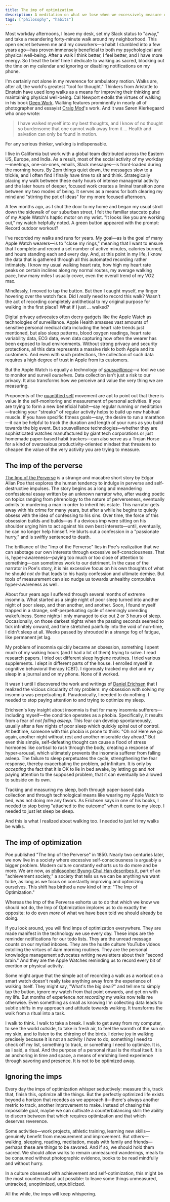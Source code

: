 ```yaml
---
title: The imp of optimization
description: A meditation on what we lose when we excessively measure our lives.
tags: ["philosophy", "habits"]
---
```


Most workday afternoons, I leave my desk, set my Slack status to "away," and take a meandering forty-minute walk around my neighborhood. This open secret between me and my coworkers—a habit I stumbled into a few years ago—has proven immensely beneficial to both my psychological and physical well-being. After a walk I think better, I feel better, and I have more energy. So I treat the brief time I dedicate to walking as sacred, blocking out the time on my calendar and ignoring or disabling notifications on my phone.

I'm certainly not alone in my reverence for ambulatory motion. Walks are, after all, the world's greatest "tool for thought." Thinkers from Aristotle to Einstein have used long walks as a means for improving their thinking and maintaining physical well-being. Cal Newport extolls the virtues of walking in his book [Deep Work](https://bookshop.org/a/106240/9781455586691). Walking features prominently in nearly all of photographer and essayist [Craig Mod](https://craigmod.com/)'s work. And it was Søren Kierkegaard who once wrote:

>I have walked myself into my best thoughts, and I know of no thought so burdensome that one cannot walk away from it ... Health and salvation can only be found in motion.

For any serious thinker, walking is indispensable.

I live in California but work with a global team distributed across the Eastern US, Europe, and India. As a result, most of the social activity of my workday—meetings, one-on-ones, emails, Slack messages—is front-loaded during the morning hours. By 2pm things quiet down, the messages slow to a trickle, and I often find I finally have time to sit and think. Strategically placing my walk between these early hours of intense managerial activity and the later hours of deeper, focused work creates a liminal transition zone between my two modes of being. It serves as a means for both clearing my mind and "stirring the pot of ideas" for my more focused afternoon.

A few months ago, as I shut the door to my home and began my usual stroll down the sidewalk of our suburban street, I felt the familiar staccato pulse of my Apple Watch's haptic motor on my wrist. "It looks like you are working out," my watch helpfully noted. A green button appeared with the prompt: Record outdoor workout?

I've recorded my walks and runs for years. My goal—as is the goal of many Apple Watch wearers—is to "close my rings," meaning that I want to ensure that I complete and record a set number of active minutes, calories burned, and hours standing each and every day. And, at this point in my life, I know the data that is gathered through all this automated recording rather intimately. I know my usual walking heart rate, how high my heart rate peaks on certain inclines along my normal routes, my average walking pace, how many miles I usually cover, even the overall trend of my VO2 max.

Mindlessly, I moved to tap the button. But then I caught myself, my finger hovering over the watch face. Did I *really* need to record this walk? Wasn't the act of recording completely antithetical to my original purpose for walking in the first place? What if I just ... walked?

Digital privacy advocates often decry gadgets like the Apple Watch as technologies of surveillance. Apple Health amasses vast amounts of sensitive personal medical data including the heart rate trends just mentioned, but also sleep patterns, blood oxygen readings, heart rate variability data, ECG data, even data capturing how often the wearer has been exposed to loud environments. Without strong privacy and security protections, all this data represents a massive risk to both Apple and its customers. And even with such protections, the collection of such data requires a high degree of trust in Apple from its customers.

But the Apple Watch is equally a technology of [*sousveillance*](https://en.wikipedia.org/wiki/Sousveillance)—a tool we use to monitor and surveil *ourselves*. Data collection isn't just a risk to our privacy. It also transforms how we perceive and value the very thing we are measuring.

Proponents of the [quantified self](https://en.wikipedia.org/wiki/Quantified_Self) movement are apt to point out that there is value in the self-monitoring and measurement of personal activities. If you are trying to form a new beneficial habit—say regular running or meditation—tracking your "streaks" of regular activity helps to build up new habitual muscle. If you have specific fitness goals—say, the desire to run a marathon—it can be helpful to track the duration and length of your runs as you build towards the big event. But sousveillance technologies—whether they are sophisticated watches manufactured by giant tech corporations or just homemade paper-based habit trackers—can also serve as a Trojan Horse for a kind of overzealous productivity-oriented mindset that threatens to cheapen the value of the very activity you are trying to measure.

## The imp of the perverse

[The Imp of the Perverse](https://poestories.com/read/imp) is a strange and macabre short story by Edgar Allan Poe that explores the human tendency to indulge in perverse and self-destructive impulses. The story begins as a long and meandering confessional essay written by an unknown narrator who, after waxing poetic on topics ranging from phrenology to the nature of perverseness, eventually admits to murdering a man in order to inherit his estate. This narrator gets away with his crime for many years, but after a while he begins to quietly obsess with the idea of confessing to his sins. Over time, the force of this obsession builds and builds—as if a devious imp were sitting on his shoulder urging him to act against his own best interests—until, eventually, he can no longer help himself. He blurts out a confession in a "passionate hurry," and is swiftly sentenced to death.

The brilliance of the "Imp of the Perverse" lies in Poe's realization that we can sabotage our own interests through excessive self-consciousness. That is, hyper-awareness—paying too much or too close of attention to something—can sometimes work to our detriment. In the case of the narrator in Poe's story, it is his excessive focus on his own thoughts of what he should *not do* that leads to his hasty confession and ultimate demise. But tools of measurement can also nudge us towards unhealthy compulsive hyper-awareness as well.

About four years ago I suffered through several months of extreme insomnia. What started as a single night of poor sleep turned into another night of poor sleep, and then another, and another. Soon, I found myself trapped in a strange, self-perpetuating cycle of seemingly unending wakefulness. Some nights I only managed to eke out 2 or 3 hours of sleep. Occasionally, on those darkest nights when the passing seconds seemed to tick infinitely onward, and time stretched painfully into the void of non-time, I didn't sleep at all. Weeks passed by shrouded in a strange fog of fatigue, like permanent jet lag.

My problem of insomnia quickly became an obsession, something I spent much of my waking hours (and I had a lot of them) trying to solve. I read research papers. I tried out different sleep hygiene routines. I tried various supplements. I slept in different parts of the house. I enrolled myself in cognitive behavioral therapy (CBT). I rigorously tracked my diet and my sleep in a journal and on my phone. None of it worked.

It wasn't until I discovered the work and writings of [Daniel Erichsen](https://www.thesleepcoachschool.com/) that I realized the vicious circularity of my problem: my obsession with solving my insomnia was perpetuating it. Paradoxically, I needed to do nothing. I needed to stop paying attention to and trying to optimize my sleep. 

Erichsen's key insight about insomnia is that for many insomnia sufferers—including myself—the condition operates as a phobia. Specifically, it results from a fear of *not falling asleep*. This fear can develop spontaneously, usually after a few nights of poor sleep which quickly spiral out of control. At bedtime, someone with this phobia is prone to think: "Oh no! Here we go again, another night without rest and another miserable day ahead." But even this simple, self-defeating thought can cause a flood of stress hormones like cortisol to rush through the body, creating a response of hyper-arousal, which ultimately prevents the insomnia sufferer from falling asleep. The failure to sleep perpetuates the cycle, strengthening the fear response, thereby exacerbating the problem, ad infinitum. It is only by *accepting* the fact that it is OK to lie in bed awake, by letting go and *not* paying attention to the supposed problem, that it can eventually be allowed to subside on its own.

Tracking and measuring my sleep, both through paper-based data collection and through technological means like wearing my Apple Watch to bed, was not doing me any favors. As Erichsen says in one of his books, I needed to stop being "attached to the outcome" when it came to my sleep. I needed to just let sleep be sleep.

And this is what I realized about walking too. I needed to just let my walks be walks.

## The imp of optimization

Poe published "The Imp of the Perverse" in 1850. Nearly two centuries later, we now live in a society where excessive self-consciousness is arguably a bigger problem. Modern culture constantly exhorts us to do more and be more. We are now, as [philosopher Byung-Chul Han describes it](https://bookshop.org/a/106240/9780804795098), part of an "achievement society," a society that tells us we can be anything we want to be, as long as we focus on constantly improving and optimizing ourselves. This shift has birthed a new kind of imp: "The Imp of Optimization."

Whereas the Imp of the Perverse exhorts us to do that which we know we should not do, the Imp of Optimization implores us to do exactly the opposite: to do even *more* of what we have been told we should already be doing. 

If you look around, you will find imps of optimization everywhere. They are made manifest in the technology we use every day. These imps are the reminder notifications for our todo lists. They are the unread message counts on our myriad inboxes. They are the hustle culture YouTube videos extolling the virtues of 4am morning routines. They are the personal knowledge management advocates writing newsletters about their "second brain." And they are the Apple Watches reminding us to record every bit of exertion or physical activity.

Some might argue that the simple act of recording a walk as a workout on a smart watch doesn't really take anything away from the experience of walking itself. They might say, "What's the big deal?" and tell me to simply tap the button, ignore my watch from that point onwards, and get on with my life. But months of experience *not recording* my walks now tells me otherwise. Even something as small as knowing I'm collecting data leads to subtle shifts in my approach and attitude towards walking. It transforms the walk from a ritual into a task.

I walk to think. I walk to take a break. I walk to get away from my computer, to see the world outside, to take in fresh air, to feel the warmth of the sun on my skin, and to listen to the chirping of the birds. I derive joy in walking precisely because it is not an activity I *have* to do, something I need to check off my list, something to track, or something I need to optimize. It is, as I said, a ritual. And the purpose of a personal ritual is the ritual itself. It is an anchoring in time and space, a means of enriching lived experience through savoring and presence. It is not to be optimized away.

## Ignoring the imps

Every day the imps of optimization whisper seductively: measure this, track that, finish this, optimize all the things. But the perfectly optimized life exists beyond a horizon that recedes as we approach it—there's always another metric to track, another improvement to make. Instead of chasing this impossible goal, maybe we can cultivate a counterbalancing skill: the ability to discern between that which requires optimization and that which deserves reverence. 

Some activities—work projects, athletic training, learning new skills—genuinely benefit from measurement and improvement. But others—walking, sleeping, reading, meditation, meals with family and friends—perhaps these are things to be savored. And if so, we should hold them sacred. We should allow walks to remain unmeasured wanderings, meals to be consumed without photographic evidence, books to be read mindfully and without hurry.

In a culture obsessed with achievement and self-optimization, this might be the most countercultural act possible: to leave some things unmeasured, untracked, unoptimized, unpublicized. 

All the while, the imps will keep whispering.